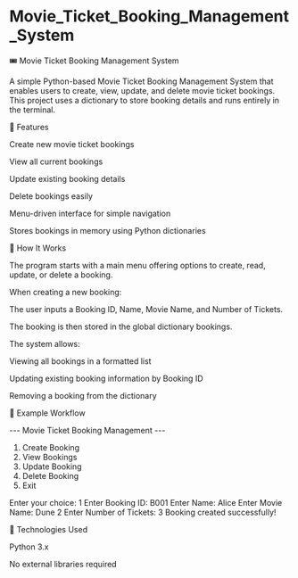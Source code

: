 # Movie_Ticket_Booking_Management_System
🎟️ Movie Ticket Booking Management System

A simple Python-based Movie Ticket Booking Management System that enables users to create, view, update, and delete movie ticket bookings.
This project uses a dictionary to store booking details and runs entirely in the terminal.

🧩 Features

Create new movie ticket bookings

View all current bookings

Update existing booking details

Delete bookings easily

Menu-driven interface for simple navigation

Stores bookings in memory using Python dictionaries

🧠 How It Works

The program starts with a main menu offering options to create, read, update, or delete a booking.

When creating a new booking:

The user inputs a Booking ID, Name, Movie Name, and Number of Tickets.

The booking is then stored in the global dictionary bookings.

The system allows:

Viewing all bookings in a formatted list

Updating existing booking information by Booking ID

Removing a booking from the dictionary

🧮 Example Workflow

--- Movie Ticket Booking Management ---
1. Create Booking
2. View Bookings
3. Update Booking
4. Delete Booking
5. Exit

Enter your choice: 1
Enter Booking ID: B001
Enter Name: Alice
Enter Movie Name: Dune 2
Enter Number of Tickets: 3
Booking created successfully!

🧰 Technologies Used

Python 3.x

No external libraries required

